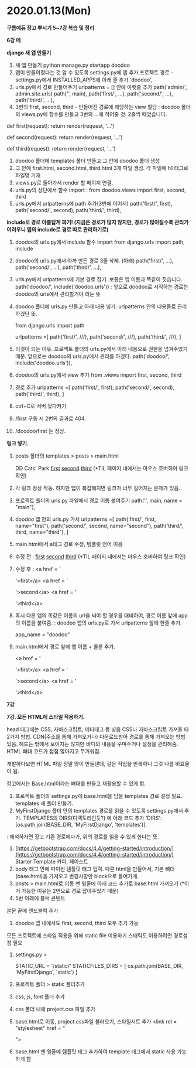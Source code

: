 # 2020.01.13\(Mon\)

**구름에듀 장고 뿌시기 5~7강 복습 및 정리**

**6강 메**

**django 새 앱 만들기**

1. 새 앱 만들기 python manage.py startapp doodoo
2. 앱이 만들어졌다는 것 알 수 있도록 settings.py에 앱 추가 프로젝트 경로 - settings.py에서 INSTALLED\_APPS에 아래 줄 추가 'doodoo',
3. urls.py에서 경로 만들어주기 urlpatterns = \[\] 안에 아랫줄 추가 path\('admin/', admin.site.urls\) path\('', main\), path\('first/', ...\), path\('second/', ...\), path\('third/', ...\),
4. 3번의 first, second, third - 만들어진 경로에 해당하는 view 할당 : doodoo 폴더의 views.py에 함수를 만들고 3번의 ...에 적어줄 것. 2줄씩 떼었습니다.

def first\(request\): return render\(request, '...'\)

def second\(request\): return render\(request, '...'\)

def third\(request\): return render\(request, '...'\)

1. doodoo 폴더에 templates 폴더 만들고 그 안에 doodoo 폴더 생성
2. 그 안에 first.html, second.html, third.html 3개 파일 생성. 각 파일에 h1 태그로 파일명 기재
3. views.py로 돌아가서 render 할 페이지 연결.
4. urls.py의 상단에서 함수 import : from doodoo.views import first, second, third
5. urls.py에서 urlpatterns에 path 추가\(3번에 이어서\) path\('first/', first\), path\('second/', second\), path\('third/', third\),

**include로 경로 아름답게 짜기! \(지금은 경로가 많지 않지만, 경로가 많아질수록 관리가 어려우니 앱의 include로 경로 따로 관리하기로\)**

1. doodoo의 urls.py에서 include 함수 import from django.urls import path, include
2. doodoo의 urls.py에서 아까 만든 경로 3줄 삭제. \(아래\) path\('first/', ...\), path\('second/', ...\), path\('third/', ...\),
3. urls.py에서 urlpatterns에 기본 경로 잡기. 보통은 앱 이름과 똑같이 짓습니다. path\('doodoo/', include\('doodoo.urls'\)\) : 앞으로 doodoo로 시작하는 경로는 doodoo의 urls에서 관리할거야 라는 뜻
4. doodoo 폴더에 urls.py 만들고 아래 내용 넣기. urlpatterns 안의 내용들로 관리하겠단 뜻.

   from django.urls import path

   urlpatterns =\[ path\('first/', ///\), path\('second/', ///\), path\('third/', ///\), \]

5. 이것이 되는 이유. 프로젝트 폴더의 urls.py에서 아래 내용으로 권한을 넘겨주었기 때문. 앞으로는 doodoo의 urls.py에서 관리를 하겠다. path\('doodoo/', include\('doodoo.urls'\)\),
6. doodoo의 urls.py에서 view 추가 from .views import first, second, third
7. 경로 추가 urlpatterns =\[ path\('first/', first\), path\('second/', second\), path\('third/', third\), \]
8. ctrl+C로 서버 껐다켜기
9. /first 구동 시 2번의 결과로 404.
10. /doodoo/first 는 정상.

**링크 넣기.**

1. posts 폴더의 templates &gt; posts &gt; main.html

    DD Cats' Park [first](/doodoo/first) [second](/doodoo/second) [third](/doodoo/third) \(\*TIL 페이지 내에서는 마우스 호버하여 링크 확인\)

2. 각 링크 정상 작동. 하지만 앱이 복잡해지면 링크가 너무 길어지는 문제가 있음.
3. 프로젝트 폴더의 urls.py 파일에서 경로 이름 붙여주기 path\('', main, name = "main"\),
4. doodoo 앱 안의 urls.py 가서 urlpatterns =\[ path\('first/', first, name="first"\), path\('second/', second, name="second"\), path\('third/', third, name="third"\), \]
5. main.html에서 a태그 경로 수정, 템플릿 언어 이용 
6. 수정 전 : [first](/doodoo/first) [second](/doodoo/second) [third](/doodoo/third)  \(\*TIL 페이지 내에서는 마우스 호버하여 링크 확인\)
7. 수정 후 : &lt;a href = '

   '&gt;first&lt;/a&gt; &lt;a href = '

   '&gt;second&lt;/a&gt; &lt;a href = '

   '&gt;third&lt;/a&gt;

8. 혹시 다른 앱의 똑같은 이름의 url을 써야 할 경우를 대비하여, 경로 이름 앞에 app의 이름을 붙여줌. : doodoo 앱의 urls.py로 가서 urlpatterns 앞에 한줄 추가.

   app\_name = "doodoo"

9. main.html에서 경로 앞에 앱 이름 + 콜론 추가.

   &lt;a href = '

   '&gt;first&lt;/a&gt; &lt;a href = '

   '&gt;second&lt;/a&gt; &lt;a href = '

   '&gt;third&lt;/a&gt;





**7강**

**7강. 모든 HTML에 스타일 적용하기.**

head 태그에는 CSS, 자바스크립트, 메타태그 등 넣음 CSS나 자바스크립트 가져올 때 2가지 방법. CDN\(주소를 통해 가져오거나\) 다운로드받아 경로를 통해 가져오는 방법 있음. 헤드는 밖에서 보이지는 않지만 바디의 내용을 꾸며주거나 설정을 관리해줌. HTML 뼈대 코드가 점점 많아지고 무거워짐.

개발하다보면 HTML 파일 정말 많이 만들텐데, 같은 작업을 반복하니 그것 나름 비효율이 됨.

장고에서는 Base.html이라는 뼈대를 만들고 재활용할 수 있게 함.

1. 프로젝트 폴더의 settings.py에 base.html을 담을 templates 경로 설정 필요. templates 새 폴더 만들기.
2. MyFirstDjango 폴더 안의 templates 경로를 읽을 수 있도록 settings.py에서 추가. TEMPLATES의 DIRS\(디렉토리인듯?\) 에 아래 코드 추가 'DIRS': \[os.path.join\(BASE\_DIR, 'MyFirstDjango', 'templates'\)\],

: 해석하자면 장고 기존 경로에다가, 위의 경로를 읽을 수 있게 한다는 뜻.

1. [https://getbootstrap.com/docs/4.4/getting-started/introduction/](https://getbootstrap.com/docs/4.4/getting-started/introduction/) Starter Template 카피, 페이스트
2. body 태그 안에 파이썬 템플릿 태그 입력. 다른 html을 만들어서, 기본 뼈대\(base.html\)을 가져오고 변경사항만 block으로 들어가게.
3. posts &gt; main.html로 이동 맨 윗줄에 아래 코드 추가로 base.html 가져오기 \(\*이거 가능한 이유는 2번으로 경로 잡아주었기 때문\)
4. 5번 아래에 블럭 콘텐트

본문 끝에 엔드블럭 추가

1. doodoo 앱 내에서도 first, second, third 모두 추가 가능

모든 프로젝트에 스타일 적용을 위해 static file 이용하기 스태틱도 이용하려면 경로설정 필요

1. settings.py &gt;

   STATIC\_URL = '/static/' STATICFILES\_DIRS = \[ os.path.join\(BASE\_DIR, 'MyFirstDjango', 'static'\) \]

2. 프로젝트 폴더 &gt; static 폴더추가
3. css, js, font 폴더 추가
4. css 폴더 내에 project.css 파일 추가
5. base.html로 이동, project.css파일 불러오기, 스타일시트 추가 &lt;link rel = "stylesheet" href = "

   "&gt;

6. base.html 맨 윗줄에 템플릿 태그 추가하여 template 태그에서 static 사용 가능하게 함

